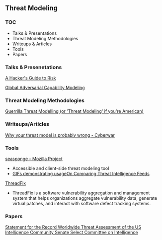 ## Threat Modeling

### TOC
* Talks & Presentations
* Threat Modeling Methodologies
* Writeups & Articles
* Tools
* Papers


### Talks & Presenetations

[A Hacker's Guide to Risk](https://media.defcon.org/DEF%20CON%2023/DEF%20CON%2023%20presentations/DEFCON-23-Bruce-Potter-Hackers-Guide-to-Risk.pdf)

[Global Adversarial Capability Modeling](https://www.youtube.com/watch?v=56T3JN09SrY#t=41)



### Threat Modeling Methodologies

[Guerrilla Threat Modelling (or 'Threat Modeling' if you're American)](http://blogs.msdn.com/b/ptorr/archive/2005/02/22/guerillathreatmodelling.aspx)




### Writeups/Articles

[Why your threat model is probably wrong - Cyberwar](http://blog.thinkst.com/p/cyberwar-why-your-threat-model-is.html)



### Tools

[seasponge - Mozilla Project](https://github.com/mozilla/seasponge)
* Accessible and client-side threat modeling tool
* [GIFs demonstrating usage](https://github.com/mozilla/seasponge/wiki/usage)[On Comparing Threat Intelligence Feeds](http://blogs.gartner.com/anton-chuvakin/2014/01/07/on-comparing-threat-intelligence-feeds/)

[ThreadFix](https://github.com/denimgroup/threadfix)
* ThreadFix is a software vulnerability aggregation and management system that helps organizations aggregate vulnerability data, generate virtual patches, and interact with software defect tracking systems.



### Papers

[Statement for the Record  Worldwide Threat Assessment  of the  US Intelligence Community  Senate Select Committee on Intelligence](https://www.dni.gov/files/documents/Newsroom/Testimonies/SSCI%20Unclassified%20SFR%20-%20Final.pdf)
































